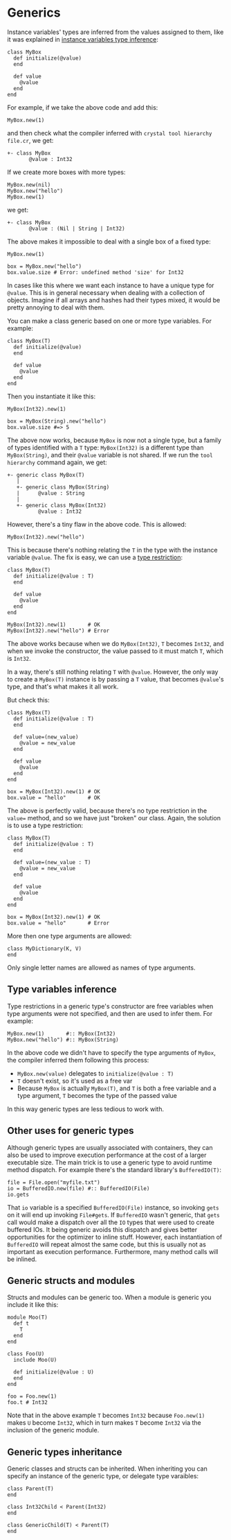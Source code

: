 # Generics

Instance variables' types are inferred from the values assigned to them, like it was explained in [instance variables type inference](instance_variables_type_inference.html):

```crystal
class MyBox
  def initialize(@value)
  end

  def value
    @value
  end
end
```

For example, if we take the above code and add this:

```crystal
MyBox.new(1)
```

and then check what the compiler inferred with `crystal tool hierarchy file.cr`, we get:

```
+- class MyBox
       @value : Int32
```

If we create more boxes with more types:

```crystal
MyBox.new(nil)
MyBox.new("hello")
MyBox.new(1)
```

we get:

```
+- class MyBox
       @value : (Nil | String | Int32)
```

The above makes it impossible to deal with a single box of a fixed type:

```crystal
MyBox.new(1)

box = MyBox.new("hello")
box.value.size # Error: undefined method 'size' for Int32
```

In cases like this where we want each instance to have a unique type for `@value`. This is in general necessary when dealing with a collection of objects. Imagine if all arrays and hashes had their types mixed, it would be pretty annoying to deal with them.

You can make a class generic based on one or more type variables. For example:

```crystal
class MyBox(T)
  def initialize(@value)
  end

  def value
    @value
  end
end
```

Then you instantiate it like this:

```crystal
MyBox(Int32).new(1)

box = MyBox(String).new("hello")
box.value.size #=> 5
```

The above now works, because `MyBox` is now not a single type, but a family of types identified with a `T` type: `MyBox(Int32)` is a different type than `MyBox(String)`, and their `@value` variable is not shared. If we run the `tool hierarchy` command again, we get:

```
+- generic class MyBox(T)
   |
   +- generic class MyBox(String)
   |      @value : String
   |
   +- generic class MyBox(Int32)
          @value : Int32
```

However, there's a tiny flaw in the above code. This is allowed:

```crystal
MyBox(Int32).new("hello")
```

This is because there's nothing relating the `T` in the type with the instance variable `@value`. The fix is easy, we can use a [type restriction](type_restrictions.html):

```crystal
class MyBox(T)
  def initialize(@value : T)
  end

  def value
    @value
  end
end

MyBox(Int32).new(1)       # OK
MyBox(Int32).new("hello") # Error
```

The above works because when we do `MyBox(Int32)`, `T` becomes `Int32`, and when we invoke the constructor, the value passed to it must match `T`, which is `Int32`.

In a way, there's still nothing relating `T` with `@value`. However, the only way to create a `MyBox(T)` instance is by passing a `T` value, that becomes `@value`'s type, and that's what makes it all work.

But check this:

```crystal
class MyBox(T)
  def initialize(@value : T)
  end

  def value=(new_value)
    @value = new_value
  end

  def value
    @value
  end
end

box = MyBox(Int32).new(1) # OK
box.value = "hello"       # OK
```

The above is perfectly valid, because there's no type restriction in the `value=` method, and so we have just "broken" our class. Again, the solution is to use a type restriction:

```crystal
class MyBox(T)
  def initialize(@value : T)
  end

  def value=(new_value : T)
    @value = new_value
  end

  def value
    @value
  end
end

box = MyBox(Int32).new(1) # OK
box.value = "hello"       # Error
```

More then one type arguments are allowed:

```crystal
class MyDictionary(K, V)
end
```

Only single letter names are allowed as names of type arguments.

## Type variables inference

Type restrictions in a generic type's constructor are free variables when type arguments were not specified, and then are used to infer them. For example:

```crystal
MyBox.new(1)       #:: MyBox(Int32)
MyBox.new("hello") #:: MyBox(String)
```

In the above code we didn't have to specify the type arguments of `MyBox`, the compiler inferred them following this process:

* `MyBox.new(value)` delegates to `initialize(@value : T)`
* `T` doesn't exist, so it's used as a free var
* Because `MyBox` is actually `MyBox(T)`, and `T` is both a free variable and a type argument, `T` becomes the type of the passed value

In this way generic types are less tedious to work with.

## Other uses for generic types

Although generic types are usually associated with containers, they can also be used to improve execution performance at the cost of a larger executable size. The main trick is to use a generic type to avoid runtime method dispatch. For example there's the standard library's `BufferedIO(T)`:

```crystal
file = File.open("myfile.txt")
io = BufferedIO.new(file) #:: BufferedIO(File)
io.gets
```

That `io` variable is a specified `BufferedIO(File)` instance, so invoking `gets` on it will end up invoking `File#gets`. If `BufferedIO` wasn't generic, that `gets` call would make a dispatch over all the `IO` types that were used to create buffered IOs. It being generic avoids this dispatch and gives better opportunities for the optimizer to inline stuff. However, each instantiation of `BufferedIO` will repeat almost the same code, but this is usually not as important as execution performance. Furthermore, many method calls will be inlined.

## Generic structs and modules

Structs and modules can be generic too. When a module is generic you include it like this:

```crystal
module Moo(T)
  def t
    T
  end
end

class Foo(U)
  include Moo(U)

  def initialize(@value : U)
  end
end

foo = Foo.new(1)
foo.t # Int32
```

Note that in the above example `T` becomes `Int32` because `Foo.new(1)` makes `U` become `Int32`, which in turn makes `T` become `Int32` via the inclusion of the generic module.

## Generic types inheritance

Generic classes and structs can be inherited. When inheriting you can specify an instance of the generic type, or delegate type varaibles:

```crystal
class Parent(T)
end

class Int32Child < Parent(Int32)
end

class GenericChild(T) < Parent(T)
end
```
